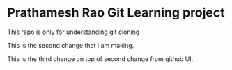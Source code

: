 # Prathamesh Rao Git Learning project

This repo is only for understanding git cloning

This is the second change that I am making.

This is the third change on top of second change from github UI.
